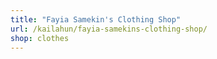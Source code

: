 ```yaml
---
title: "Fayia Samekin's Clothing Shop"
url: /kailahun/fayia-samekins-clothing-shop/
shop: clothes
---
```

